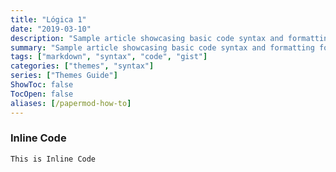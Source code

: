 ```yaml
---
title: "Lógica 1"
date: "2019-03-10"
description: "Sample article showcasing basic code syntax and formatting for HTML elements."
summary: "Sample article showcasing basic code syntax and formatting for HTML elements."
tags: ["markdown", "syntax", "code", "gist"]
categories: ["themes", "syntax"]
series: ["Themes Guide"]
ShowToc: false
TocOpen: false
aliases: [/papermod-how-to]
---
```


### Inline Code

`This is Inline Code`